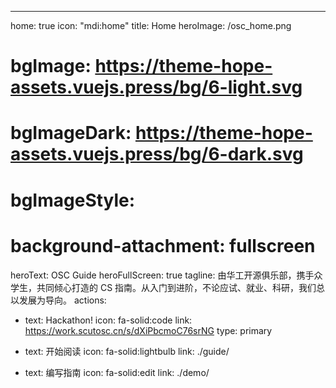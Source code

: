 ---
home: true
icon: "mdi:home"
title: Home
heroImage: /osc_home.png
# bgImage: https://theme-hope-assets.vuejs.press/bg/6-light.svg
# bgImageDark: https://theme-hope-assets.vuejs.press/bg/6-dark.svg
# bgImageStyle:
#   background-attachment: fullscreen
heroText: OSC Guide
heroFullScreen: true
tagline: 由华工开源俱乐部，携手众学生，共同倾心打造的 CS 指南。从入门到进阶，不论应试、就业、科研，我们总以发展为导向。
actions:
  - text: Hackathon!
    icon: fa-solid:code
    link: https://work.scutosc.cn/s/dXiPbcmoC76srNG
    type: primary
  
  - text: 开始阅读
    icon: fa-solid:lightbulb
    link: ./guide/

  - text: 编写指南
    icon: fa-solid:edit
    link: ./demo/
